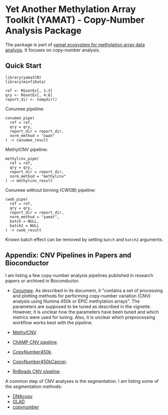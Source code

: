 # Yet Another Methylation Array Toolkit (YAMAT) - Copy-Number Analysis Package

The package is part of [yamat ecosystem for methylation array data analysis](https://github.com/markgene/yamat). It focuses on copy-number 
analysis.

## Quick Start

```{r prep}
library(yamatCN)
library(minfiData)

ref <- RGsetEx[, 1:3]
qry <- RGsetEx[, 4:6]
report_dir <- tempdir()
```

Conumee pipeline:

```{r conumee}
conumee_pipe(
  ref = ref,
  qry = qry,
  report_dir = report_dir,
  norm_method = "swan"
) -> conumee_result
```

MethylCNV pipeline:

```{r methylcnv}
methylcnv_pipe(
  ref = ref,
  qry = qry,
  report_dir = report_dir,
  norm_method = "methylcnv"
) -> methylcnv_result
```

Conumee without binning (CWOB) pipeline:

```{r cwob}
cwob_pipe(
  ref = ref,
  qry = qry,
  report_dir = report_dir,
  norm_method = "yamat",
  batch = NULL,
  batch2 = NULL
) -> cwob_result
```

Known batch effect can be removed by setting `batch` and `batch2` arguments.

## Appendix: CNV Pipelines in Papers and Bioconductor

I am listing a few copy-number analysis pipelines published in research papers 
or archived in Bioconductor. 
 
* [Conumee](https://www.bioconductor.org/packages/release/bioc/html/conumee.html). 
As described in its document, it "contains a set of processing and plotting 
methods for performing copy-number variation (CNV) analysis using Illumina 
450k or EPIC methylation arrays". The parameters are supposed to be tuned as 
described in the vignette. However, it is unclear how the parameters have been 
tuned and which metrics were used for tuning. Also, it is unclear which 
preprocessing workflow works best with the pipeline.

* [MethylCNV](https://www.tandfonline.com/doi/pdf/10.4161/sysb.25896). 

* [ChAMP CNV pipeline](https://genomebiology.biomedcentral.com/articles/10.1186/gb-2014-15-2-r30).

* [CopyNumber450k](https://bioconductor.riken.jp/packages/3.1/bioc/html/CopyNumber450k.html).

* [CopyNumber450kCancer](https://cran.r-project.org/web/packages/CopyNumber450kCancer/index.html).

* [RnBeads CNV pipeline](https://bioconductor.org/packages/release/bioc/vignettes/RnBeads/inst/doc/RnBeads.pdf).

A common step of CNV analyses is the segmentation. I am listing some of the 
segmentation methods:

* [DNAcopy](http://bioconductor.org/packages/release/bioc/html/DNAcopy.html)
* [GLAD](http://bioconductor.org/packages/release/bioc/html/GLAD.html)
* [copynumber](http://bioconductor.org/packages/devel/bioc/html/copynumber.html)


